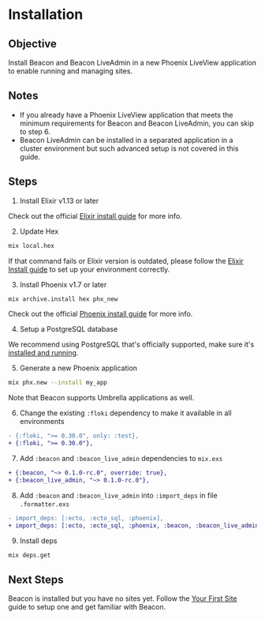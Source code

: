 # Installation

## Objective

Install Beacon and Beacon LiveAdmin in a new Phoenix LiveView application to enable running and managing sites.

## Notes

- If you already have a Phoenix LiveView application that meets the minimum requirements for Beacon and Beacon LiveAdmin, you can skip to step 6.
- Beacon LiveAdmin can be installed in a separated application in a cluster environment but such advanced setup is not covered in this guide.

## Steps

1. Install Elixir v1.13 or later

Check out the official [Elixir install guide](https://elixir-lang.org/install.html) for more info.

2. Update Hex

  ```sh
  mix local.hex
  ```

If that command fails or Elixir version is outdated, please follow the [Elixir Install guide](https://elixir-lang.org/install.html) to set up your environment correctly.

3. Install Phoenix v1.7 or later

  ```sh
  mix archive.install hex phx_new
  ```

Check out the official [Phoenix install guide](https://hexdocs.pm/phoenix/installation.html) for more info.

4. Setup a PostgreSQL database

We recommend using PostgreSQL that's officially supported, make sure it's [installed and running](https://wiki.postgresql.org/wiki/Detailed_installation_guides).

5. Generate a new Phoenix application

  ```sh
  mix phx.new --install my_app
  ```

Note that Beacon supports Umbrella applications as well.

6. Change the existing `:floki` dependency to make it available in all environments

  ```diff
  - {:floki, ">= 0.30.0", only: :test},
  + {:floki, ">= 0.30.0"},
  ```

7. Add `:beacon` and `:beacon_live_admin` dependencies to `mix.exs`

  ```diff
  + {:beacon, "~> 0.1.0-rc.0", override: true},
  + {:beacon_live_admin, "~> 0.1.0-rc.0"},
  ```

8. Add `:beacon` and `:beacon_live_admin` into `:import_deps` in file `.formatter.exs`

  ```diff
  - import_deps: [:ecto, :ecto_sql, :phoenix],
  + import_deps: [:ecto, :ecto_sql, :phoenix, :beacon, :beacon_live_admin],
  ```

9. Install deps

  ```sh
  mix deps.get
  ```

## Next Steps

Beacon is installed but you have no sites yet. Follow the [Your First Site](your-first-site.md) guide to setup one and get familiar with Beacon.
